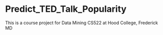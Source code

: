 # Predict_TED_Talk_Popularity

This is a course project for Data Mining CS522 at Hood College, Frederick MD
